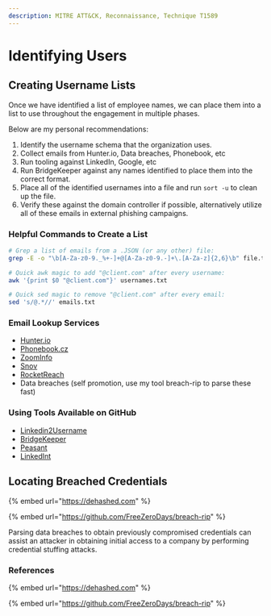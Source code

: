 ```yaml
---
description: MITRE ATT&CK, Reconnaissance, Technique T1589
---
```


# Identifying Users

## Creating Username Lists

Once we have identified a list of employee names, we can place them into a list to use throughout the engagement in multiple phases.

Below are my personal recommendations:

1. Identify the username schema that the organization uses.
2. Collect emails from Hunter.io, Data breaches, Phonebook, etc
3. Run tooling against LinkedIn, Google, etc
4. Run BridgeKeeper against any names identified to place them into the correct format.
5. Place all of the identified usernames into a file and run `sort -u` to clean up the file.
6. Verify these against the domain controller if possible, alternatively utilize all of these emails in external phishing campaigns.

### Helpful Commands to Create a List

```bash
# Grep a list of emails from a .JSON (or any other) file:
grep -E -o "\b[A-Za-z0-9._%+-]+@[A-Za-z0-9.-]+\.[A-Za-z]{2,6}\b" file.txt

# Quick awk magic to add "@client.com" after every username:
awk '{print $0 "@client.com"}' usernames.txt

# Quick sed magic to remove "@client.com" after every email:
sed 's/@.*//' emails.txt
```

### Email Lookup Services

* [Hunter.io](https://hunter.io)
* [Phonebook.cz](https://phonebook.cz)
* [ZoomInfo](https://www.zoominfo.com)
* [Snov](https://snov.io/email-finder)
* [RocketReach](https://info.rocketreach.co/find-accurate-emails-faster?utm\_source=500\&utm\_campaign=MT\_-\_NB\_-\_Email\_Finder\_-\_US\_-\_Desktop\&keyword=email%20address%20search%20engine\&tags=!\(\(incexc:include,keyword:%27Mark%20Cuban%27,type:keywords\)\)\&start=1\&mode=default\&page\_size=10\&gclid=CjwKCAjw1ICZBhAzEiwAFfvFhHGT5DtJ0G0TUZLqZCAyox18wOUHXuAGdK5aY-6XpSmAjtYQ6zSINhoCCsQQAvD\_BwE)
* Data breaches (self promotion, use my tool breach-rip to parse these fast)

### Using Tools Available on GitHub

* [Linkedin2Username](https://github.com/initstring/linkedin2username)
* [BridgeKeeper](https://github.com/0xZDH/BridgeKeeper)
* [Peasant](https://github.com/arch4ngel/peasant)
* [LinkedInt](https://github.com/vysecurity/LinkedInt)

## Locating Breached Credentials

{% embed url="https://dehashed.com" %}

{% embed url="https://github.com/FreeZeroDays/breach-rip" %}

Parsing data breaches to obtain previously compromised credentials can assist an attacker in obtaining initial access to a company by performing credential stuffing attacks.

### References

{% embed url="https://dehashed.com" %}

{% embed url="https://github.com/FreeZeroDays/breach-rip" %}

